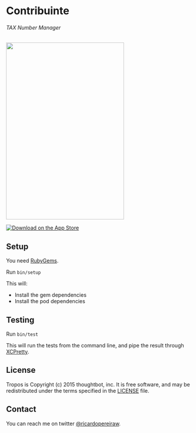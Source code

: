 Contribuinte
============
###### TAX Number Manager

<img src="https://www.dropbox.com/s/s90lqgb6weo45xs/iOS%20Simulator%20Screen%20Shot%2011%20Jan%202015%2005.30.55.png?raw=1" width="320" height="480">

[![Download on the App Store](http://troposweather.com/assets/images/app-store-badge-5eb1a238.svg)](https://itunes.apple.com/us/app/contribuinte-garantia-do-nif/id957168333?mt=8)

Setup
-----

You need [RubyGems](https://rubygems.org).

Run `bin/setup`

This will:

- Install the gem dependencies
- Install the pod dependencies

Testing
-------

Run `bin/test`

This will run the tests from the command line, and pipe the result through
[XCPretty](https://github.com/supermarin/xcpretty).

License
-------

Tropos is Copyright (c) 2015 thoughtbot, inc. It is free software,
and may be redistributed under the terms specified in the [LICENSE] file.

[LICENSE]: /LICENSE.md

Contact
-------

You can reach me on twitter [@ricardopereiraw](https://twitter.com/ricardopereiraw).
